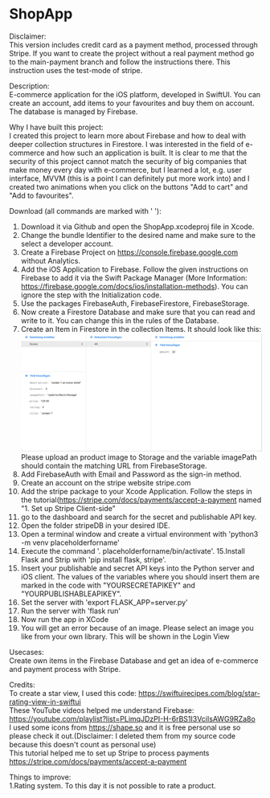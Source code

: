 # ShopApp
Disclaimer:<br/>
This version includes credit card as a payment method, processed through Stripe. If you want to create the project without a real payment method go to the main-payment branch and follow the instructions there. This instruction uses the test-mode of stripe.

Description:<br/>
E-commerce application for the iOS platform, developed in SwiftUI. You can create an account, add items to your favourites and buy them on account. The database is managed by Firebase.<br/>

Why I have built this project:<br/>
I created this project to learn more about Firebase and how to deal with deeper collection structures in Firestore. I was interested in the field of e-commerce and how such an application is built. It is clear to me that the security of this project cannot match the security of big companies that make money every day with e-commerce, but I learned a lot, e.g. user interface, MVVM (this is a point I can definitely put more work into) and I created two animations when you click on the buttons "Add to cart" and "Add to favourites".<br/>

Download (all commands are marked with ' '):<br/>
1. Download it via Github and open the ShopApp.xcodeproj file in Xcode.
2. Change the bundle Identifier to the desired name and make sure to the select a developer account.
3. Create a Firebase Project on https://console.firebase.google.com without Analytics.
4. Add the iOS Application to Firebase. Follow the given instructions on Firebase to add it via the Swift Package Manager (More Information: https://firebase.google.com/docs/ios/installation-methods). You can ignore the step with the Initialization code.
5. Use the packages FirebaseAuth, FirebaseFirestore, FirebaseStorage.
6. Now create a Firestore Database and make sure that you can read and write to it. You can change this in the rules of the Database.
7. Create an Item in Firestore in the collection Items. It should look like this: ![](/explanationImage.png) Please upload an product image to Storage and the variable imagePath should contain the matching URL from FirebaseStorage.
8. Add FirebaseAuth with Email and Password as the sign-in method.
9. Create an account on the stripe website stripe.com
10. Add the stripe package to your Xcode Application. Follow the steps in the tutorial(https://stripe.com/docs/payments/accept-a-payment named "1. Set up Stripe Client-side"
11. go to the dashboard and search for the secret and publishable API key.
12. Open the folder stripeDB in your desired IDE.
13. Open a terminal window and create a virtual environment with 'python3 -m venv placeholderforname'
14. Execute the command '. placeholderforname/bin/activate'.
15.Install Flask and Strip with 'pip install flask, stripe'.
16. Insert your publishable and secret API keys into the Python server and iOS client. The values of the variables where you should insert them are marked in the code with "YOURSECRETAPIKEY" and "YOURPUBLISHABLEAPIKEY".
17. Set the server with 'export FLASK_APP=server.py'
18. Run the server with 'flask run'
19. Now run the app in XCode
20. You will get an error because of an image. Please select an image you like from your own library. This will be shown in the Login View

Usecases:<br/>
Create own items in the Firebase Database and get an idea of e-commerce and payment process with Stripe.<br/>

Credits:<br/>
To create a star view, I used this code: https://swiftuirecipes.com/blog/star-rating-view-in-swiftui<br/>
These YouTube videos helped me understand Firebase: https://youtube.com/playlist?list=PLimqJDzPI-H-6rBS1I3VciIsAWG9RZa8o<br/>
I used some icons from https://shape.so and it is free personal use so please check it out.(Disclaimer: I deleted them from my source code because this doesn't count as personal use)<br/>
This tutorial helped me to set up Stripe to process payments https://stripe.com/docs/payments/accept-a-payment<br/>

Things to improve: <br/>
1.Rating system. To this day it is not possible to rate a product.

